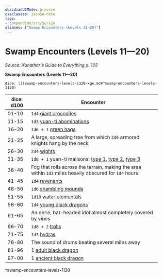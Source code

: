 ```yaml
---
obsidianUIMode: preview
cssclasses: json5e-note
tags:
- compendium/src/5e/xge
aliases: ["Swamp Encounters (Levels 11—20)"]
---
```

# Swamp Encounters (Levels 11—20)
*Source: Xanathar's Guide to Everything p. 105* 

**Swamp Encounters (Levels 11—20)**

`dice: [](swamp-encounters-levels-1120-xge.md#^swamp-encounters-levels-1120)`

| dice: d100 | Encounter |
|------------|-----------|
| 01-10 | `1d4` [giant crocodiles](5E2014官方资源/bestiary/beast/giant-crocodile.md) |
| 11-15 | `1d3` [yuan-ti abominations](5E2014官方资源/bestiary/monstrosity/yuan-ti-abomination.md) |
| 16-20 | `1d6 + 1` [green hags](5E2014官方资源/bestiary/fey/green-hag.md) |
| 21-25 | A large, spreading tree from which `2d6` armored knights hang by the neck |
| 26-30 | `2d4` [wights](5E2014官方资源/bestiary/undead/wight.md) |
| 31-35 | `1d8 + 1` yuan-ti malisons: [type 1](5E2014官方资源/bestiary/monstrosity/yuan-ti-malison-type-1.md), [type 2](5E2014官方资源/bestiary/monstrosity/yuan-ti-malison-type-2.md), [type 3](5E2014官方资源/bestiary/monstrosity/yuan-ti-malison-type-3.md) |
| 36-40 | Fog that rolls across the terrain, making the area within `1d3` miles heavily obscured for `1d4` hours |
| 41-45 | `1d4` [revenants](5E2014官方资源/bestiary/undead/revenant.md) |
| 46-50 | `1d6` [shambling mounds](5E2014官方资源/bestiary/plant/shambling-mound.md) |
| 51-55 | `1d10` [water elementals](5E2014官方资源/bestiary/elemental/water-elemental.md) |
| 56-60 | `1d4` [young black dragons](5E2014官方资源/bestiary/dragon/young-black-dragon.md) |
| 61-65 | An eerie, bat-headed idol almost completely covered by vines |
| 66-70 | `1d8 + 2` [trolls](5E2014官方资源/bestiary/giant/troll.md) |
| 71-75 | `1d3` [hydras](5E2014官方资源/bestiary/monstrosity/hydra.md) |
| 76-80 | The sound of drums beating several miles away |
| 81-96 | 1 [adult black dragon](5E2014官方资源/bestiary/dragon/adult-black-dragon.md) |
| 97-00 | 1 [ancient black dragon](5E2014官方资源/bestiary/dragon/ancient-black-dragon.md) |
^swamp-encounters-levels-1120